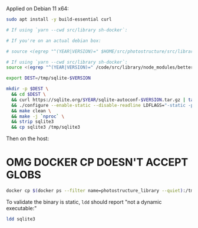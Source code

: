 Applied on Debian 11 x64:

```sh
sudo apt install -y build-essential curl

# If using `yarn --cwd src/library sh-docker`:

# If you're on an actual debian box:

# source <(egrep "^(YEAR|VERSION)=" $HOME/src/photostructure/src/library/node_modules/better-sqlite3/deps/download.sh)

# If using `yarn --cwd src/library sh-docker`:
source <(egrep "^(YEAR|VERSION)=" /code/src/library/node_modules/better-sqlite3/deps/download.sh)

export DEST=/tmp/sqlite-$VERSION

mkdir -p $DEST \
  && cd $DEST \
  && curl https://sqlite.org/$YEAR/sqlite-autoconf-$VERSION.tar.gz | tar -xz --strip 1 \
  && ./configure --enable-static --disable-readline LDFLAGS="-static -pthread" \
  && make clean \
  && make -j `nproc` \
  && strip sqlite3
  && cp sqlite3 /tmp/sqlite3
```

Then on the host:

# OMG DOCKER CP DOESN'T ACCEPT GLOBS
```sh
docker cp $(docker ps --filter name=photostructure_library --quiet):/tmp/sqlite3 ~/src/photostructure/tools/linux-x64
```

To validate the binary is static, `ldd` should report "not a dynamic executable:"

```sh
ldd sqlite3
```